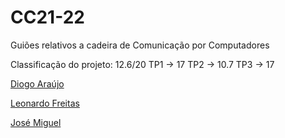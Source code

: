 # CC21-22
Guiões relativos a cadeira de Comunicação por Computadores

Classificação do projeto: 12.6/20
TP1 -> 17
TP2 -> 10.7
TP3 -> 17

[Diogo Araújo](https://github.com/DMdSA)

[Leonardo Freitas](https://github.com/Leonardo1924)

[José Miguel](https://github.com/ZeMig00)
